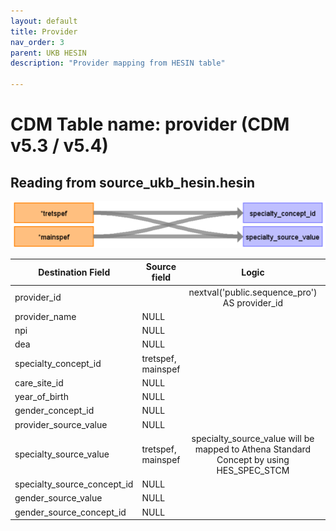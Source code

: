 ```yaml
---
layout: default
title: Provider
nav_order: 3
parent: UKB HESIN
description: "Provider mapping from HESIN table"

---
```


# CDM Table name: provider (CDM v5.3 / v5.4)

## Reading from source_ukb_hesin.hesin

![](images/ukb_hesin_to_prov.png)


| Destination Field | Source field | Logic | Comment field |
| --- | --- | :---: | --- |
| provider_id | | nextval('public.sequence_pro') AS provider_id| Autogenerate|
| provider_name | NULL |  |  |
| npi | NULL |  |  |
| dea |NULL  |  |  |
| specialty_concept_id | tretspef,<br>mainspef | ||
| care_site_id | NULL| | |
| year_of_birth | NULL |  |  |
| gender_concept_id | NULL | |  |
| provider_source_value | NULL |  | |
| specialty_source_value | tretspef,<br>mainspef | specialty_source_value will be mapped to Athena Standard Concept by using HES_SPEC_STCM ||
| specialty_source_concept_id |NULL  |  | |
| gender_source_value | NULL| |  |
| gender_source_concept_id | NULL |  | |